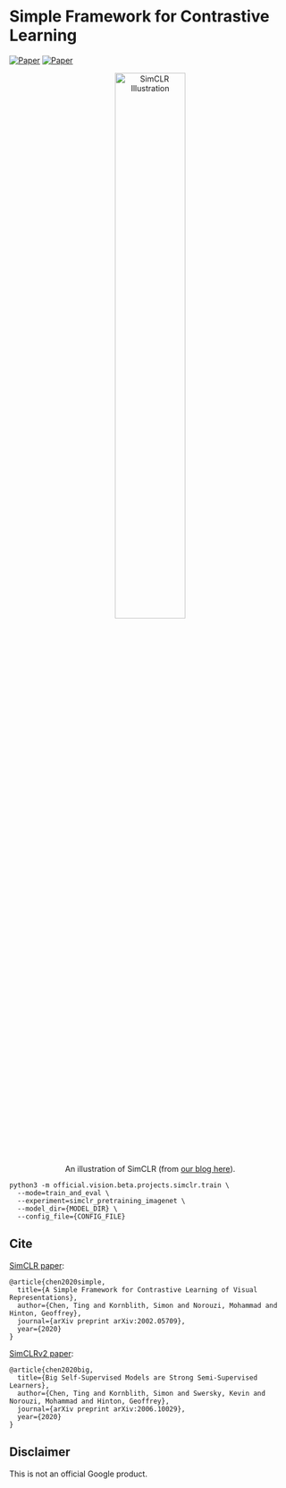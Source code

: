 # Simple Framework for Contrastive Learning

[![Paper](http://img.shields.io/badge/Paper-arXiv.2002.05709-B3181B?logo=arXiv)](https://arxiv.org/abs/2002.05709)
[![Paper](http://img.shields.io/badge/Paper-arXiv.2006.10029-B3181B?logo=arXiv)](https://arxiv.org/abs/2006.10029)

<div align="center">
  <img width="50%" alt="SimCLR Illustration" src="https://1.bp.blogspot.com/--vH4PKpE9Yo/Xo4a2BYervI/AAAAAAAAFpM/vaFDwPXOyAokAC8Xh852DzOgEs22NhbXwCLcBGAsYHQ/s1600/image4.gif">
</div>
<div align="center">
  An illustration of SimCLR (from <a href="https://ai.googleblog.com/2020/04/advancing-self-supervised-and-semi.html">our blog here</a>).
</div>

```
python3 -m official.vision.beta.projects.simclr.train \
  --mode=train_and_eval \
  --experiment=simclr_pretraining_imagenet \
  --model_dir={MODEL_DIR} \
  --config_file={CONFIG_FILE}
```

## Cite

[SimCLR paper](https://arxiv.org/abs/2002.05709):

```
@article{chen2020simple,
  title={A Simple Framework for Contrastive Learning of Visual Representations},
  author={Chen, Ting and Kornblith, Simon and Norouzi, Mohammad and Hinton, Geoffrey},
  journal={arXiv preprint arXiv:2002.05709},
  year={2020}
}
```

[SimCLRv2 paper](https://arxiv.org/abs/2006.10029):

```
@article{chen2020big,
  title={Big Self-Supervised Models are Strong Semi-Supervised Learners},
  author={Chen, Ting and Kornblith, Simon and Swersky, Kevin and Norouzi, Mohammad and Hinton, Geoffrey},
  journal={arXiv preprint arXiv:2006.10029},
  year={2020}
}
```

## Disclaimer
This is not an official Google product.